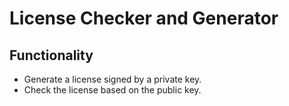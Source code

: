 # License Checker and Generator

## Functionality

- Generate a license signed by a private key. 
- Check the license based on the public key.
